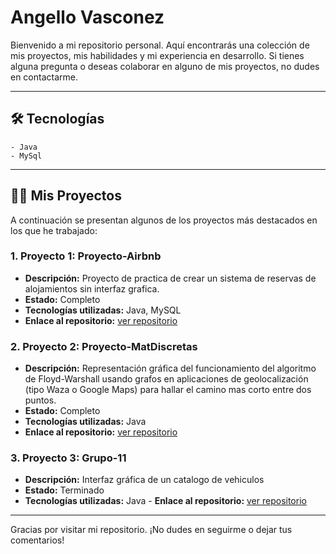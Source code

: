 # Angello Vasconez

Bienvenido a mi repositorio personal. Aquí encontrarás una colección de mis proyectos, mis habilidades y mi experiencia en desarrollo. Si tienes alguna pregunta o deseas colaborar en alguno de mis proyectos, no dudes en contactarme.

---

## 🛠️ Tecnologías
    - Java
    - MySql

---

## 🧑‍💻 Mis Proyectos

A continuación se presentan algunos de los proyectos más destacados en los que he trabajado:

### 1. **Proyecto 1: Proyecto-Airbnb**
   - **Descripción:** Proyecto de practica de crear un sistema de reservas de alojamientos sin interfaz grafica.
   - **Estado:** Completo
   - **Tecnologías utilizadas:** Java, MySQL
   - **Enlace al repositorio:** [ver repositorio](https://github.com/Alvasconv/Proyecto-Airbnb)    

### 2. **Proyecto 2: Proyecto-MatDiscretas**
   - **Descripción:** Representación gráfica del funcionamiento del algoritmo de Floyd-Warshall usando grafos en aplicaciones de geolocalización (tipo Waza o Google Maps) para hallar el camino mas corto entre dos puntos.
   - **Estado:** Completo
   - **Tecnologías utilizadas:** Java
   - **Enlace al repositorio:** [ver repositorio](https://github.com/Alvasconv/Proyecto-MatDiscretas/tree/main/Proyecto-MatDiscretas/src/main/java)

### 3. **Proyecto 3: Grupo-11**
   - **Descripción:** Interfaz gráfica de un catalogo de vehiculos
   - **Estado:** Terminado
   - **Tecnologías utilizadas:** Java
    - **Enlace al repositorio:** [ver repositorio](https://github.com/Alvasconv/Grupo-11)


---

Gracias por visitar mi repositorio. ¡No dudes en seguirme o dejar tus comentarios!
